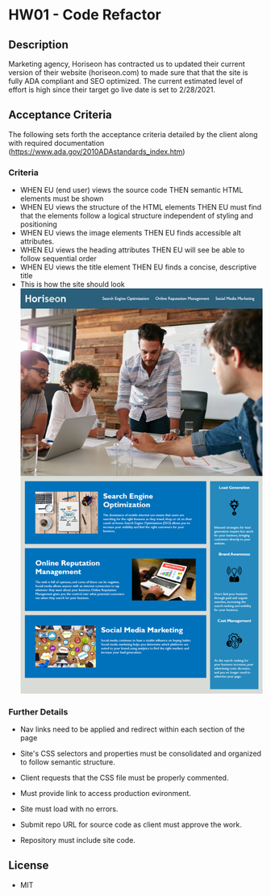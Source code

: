 # HW01 - Code Refactor

## Description 

Marketing agency, Horiseon has contracted us to updated their current version of their website (horiseon.com) to made sure that that the site is fully ADA compliant and SEO optimized. The current estimated level of effort is high since their target go live date is set to 2/28/2021. 

## Acceptance Criteria

The following sets forth the acceptance criteria detailed by the client along with required documentation (https://www.ada.gov/2010ADAstandards_index.htm)

### Criteria
* WHEN EU (end user) views the source code THEN semantic HTML elements must be shown
* WHEN EU views the structure of the HTML elements THEN EU must find that the elements follow a logical structure independent of styling and positioning
* WHEN EU views the image elements THEN EU finds accessible alt attributes. 
* WHEN EU views the heading attributes THEN EU will see be able to follow sequential order
* WHEN EU views the title element THEN EU finds a concise, descriptive title
* This is how the site should look ![code refactor demo](./assets/images/01-html-css-git-homework-demo.png)

### Further Details
  * Nav links need to be applied and redirect within each section of the page

  * Site's CSS selectors and properties must be consolidated and organized to follow semantic structure.

  * Client requests that the CSS file must be properly commented.

  *  Must provide link to access production evironment.

  * Site must load with no errors.

  * Submit repo URL for source code as client must approve the work.

  * Repository must include site code.

## License

  * MIT

